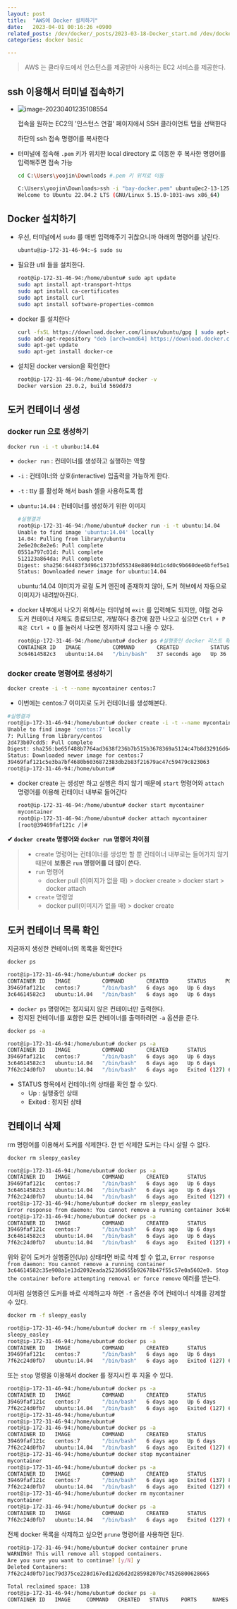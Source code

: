 ```yaml
---
layout: post
title:  "AWS에 Docker 설치하기"
date:   2023-04-01 00:16:26 +0900
related_posts: /dev/docker/_posts/2023-03-18-Docker_start.md /dev/docker/_posts/2023-03-11-Docker_install.markdown
categories: docker basic

---
```


>  AWS 는 클라우드에서 인스턴스를 제공받아 사용하는 EC2 서비스를 제공한다. 



## ssh 이용해서 터미널 접속하기

- ![image-20230401235108554](/assets/image-20230401235108554.png)

  접속을 원하는 EC2의 '인스턴스 연결' 페이지에서 SSH 클라이언트 탭을 선택한다

  하단의 ssh 접속 명령어를 복사한다

- 터미널에 접속해 `.pem` 키가 위치한 local directory 로 이동한 후 복사한 명령어를 입력해주면 접속 가능

  ```bash
  cd C:\Users\yoojin\Downloads #.pem 키 위치로 이동
  
  C:\Users\yoojin\Downloads>ssh -i "bay-docker.pem" ubuntu@ec2-13-125-131-11.ap-northeast-2.compute.amazonaws.com
  Welcome to Ubuntu 22.04.2 LTS (GNU/Linux 5.15.0-1031-aws x86_64)
  ```

## Docker 설치하기

- 우선, 터미널에서 `sudo` 를 매번 입력해주기 귀찮으니까 아래의 명령어를 날린다.

  ```bash
  ubuntu@ip-172-31-46-94:~$ sudo su
  ```

- 필요한 util 들을 설치한다.

  ```bash
  root@ip-172-31-46-94:/home/ubuntu# sudo apt update
  sudo apt install apt-transport-https
  sudo apt install ca-certificates
  sudo apt install curl
  sudo apt install software-properties-common
  ```

- docker 를 설치한다

  ```bash
  curl -fsSL https://download.docker.com/linux/ubuntu/gpg | sudo apt-key add -
  sudo add-apt-repository "deb [arch=amd64] https://download.docker.com/linux/ubuntu bionic stable"
  sudo apt-get update
  sudo apt-get install docker-ce
  ```

- 설치된 docker version을 확인한다

  ```bash
  root@ip-172-31-46-94:/home/ubuntu# docker -v
  Docker version 23.0.2, build 569dd73
  ```

## 도커 컨테이너 생성

### docker run 으로 생성하기

```bash
docker run -i -t ubunbu:14.04
```

- `docker run` : 컨테이너를 생성하고 실행하는 역할

- `-i` : 컨테이너와 상호(interactive)  입출력을 가능하게 한다.

- `-t` : tty 를 활성화 해서 bash 셸을 사용하도록 함

- `ubuntu:14.04` : 컨테이너를 생성하기 위한 이미지

  ```bash
  #실행결과
  root@ip-172-31-46-94:/home/ubuntu# docker run -i -t ubuntu:14.04
  Unable to find image 'ubuntu:14.04' locally
  14.04: Pulling from library/ubuntu
  2e6e20c8e2e6: Pull complete
  0551a797c01d: Pull complete
  512123a864da: Pull complete
  Digest: sha256:64483f3496c1373bfd55348e88694d1c4d0c9b660dee6bfef5e12f43b9933b30
  Status: Downloaded newer image for ubuntu:14.04
  
  ```

  ubuntu:14.04 이미지가 로컬 도커 엔진에 존재하지 않아, 도커 허브에서 자동으로 이미지가 내려받아진다.

- docker 내부에서 나오기 위해서는 터미널에 `exit` 를 입력해도 되지만, 이럴 경우 도커 컨테이너 자체도 종료되므로, 개발하다 중간에 잠깐 나오고 싶으면 `Ctrl + P 혹은 Ctrl + Q` 를 눌러서 나오면 정지하지 않고 나올 수 있다.

  ```bash
  root@ip-172-31-46-94:/home/ubuntu# docker ps #실행중인 docker 리스트 확인하는 명령어
  CONTAINER ID   IMAGE          COMMAND       CREATED          STATUS          PORTS     NAMES
  3c64614582c3   ubuntu:14.04   "/bin/bash"   37 seconds ago   Up 36 seconds             sleepy_easley
  ```

### docker create 명령어로 생성하기

```bash
docker create -i -t --name mycontainer centos:7
```

- 이번에는 centos:7 이미지로 도커 컨테이너를 생성해본다.

```bash
#실행결과
root@ip-172-31-46-94:/home/ubuntu# docker create -i -t --name mycontainer centos:7
Unable to find image 'centos:7' locally
7: Pulling from library/centos
2d473b07cdd5: Pull complete
Digest: sha256:be65f488b7764ad3638f236b7b515b3678369a5124c47b8d32916d6487418ea4
Status: Downloaded newer image for centos:7
39469faf121c5e3ba7bf4680b6036872383db2b83f21679ac47c59479c823063
root@ip-172-31-46-94:/home/ubuntu#
```

- docker create 는 생성만 하고 실행은 하지 않기 때문에 `start` 명령어와 `attach` 명령어를 이용해 컨테이너 내부로 들어간다

  ```bash
  root@ip-172-31-46-94:/home/ubuntu# docker start mycontainer
  mycontainer
  root@ip-172-31-46-94:/home/ubuntu# docker attach mycontainer
  [root@39469faf121c /]#
  ```

**✔ `docker create` 명령어와 `docker run` 명령어 차이점**

> -  create 명령어는 컨테이너를 생성만 할 뿐 컨테이너 내부로는 들어가지 않기 때문에 **보통은 `run` 명령어를 더 많이 쓴다.** 
> - `run` 명령어 
>   - docker pull (이미지가 없을 때)  > docker create > docker start > docker attach
> - `create` 명령엉
>   - docker pull(이미지가 없을 때) > docker create

## 도커 컨테이너 목록 확인

지금까지 생성한 컨테이너의 목록을 확인한다

```bash
docker ps
```

```bash
root@ip-172-31-46-94:/home/ubuntu# docker ps
CONTAINER ID   IMAGE          COMMAND       CREATED      STATUS      PORTS     NAMES
39469faf121c   centos:7       "/bin/bash"   6 days ago   Up 6 days             mycontainer
3c64614582c3   ubuntu:14.04   "/bin/bash"   6 days ago   Up 6 days             sleepy_easley
```

- `docker ps` 명령어는 정지되지 않은 컨테이너만 출력한다. 
- 정지된 컨테이너를 포함한 모든 컨테이너를 출력하려면 `-a` 옵션을 준다.

```bash
docker ps -a
```

```bash
root@ip-172-31-46-94:/home/ubuntu# docker ps -a
CONTAINER ID   IMAGE          COMMAND       CREATED      STATUS                    PORTS     NAMES
39469faf121c   centos:7       "/bin/bash"   6 days ago   Up 6 days                           mycontainer
3c64614582c3   ubuntu:14.04   "/bin/bash"   6 days ago   Up 6 days                           sleepy_easley
7f62c24d0fb7   ubuntu:14.04   "/bin/bash"   6 days ago   Exited (127) 6 days ago             gallant_rosalind
```

- STATUS 항목에서 컨테이너의 상태를 확인 할 수 있다.
  - Up : 실행중인 상태
  - Exited : 정지된 상태

## 컨테이너 삭제

rm 명령어를 이용해서 도커를 삭제한다. 한 번 삭제한 도커는 다시 살릴 수 없다.

```bash
docker rm sleepy_easley
```

```bash
root@ip-172-31-46-94:/home/ubuntu# docker ps -a
CONTAINER ID   IMAGE          COMMAND       CREATED      STATUS                    PORTS     NAMES
39469faf121c   centos:7       "/bin/bash"   6 days ago   Up 6 days                           mycontainer
3c64614582c3   ubuntu:14.04   "/bin/bash"   6 days ago   Up 6 days                           sleepy_easley
7f62c24d0fb7   ubuntu:14.04   "/bin/bash"   6 days ago   Exited (127) 6 days ago             gallant_rosalind
root@ip-172-31-46-94:/home/ubuntu# docker rm sleepy_easley
Error response from daemon: You cannot remove a running container 3c64614582c35e908a1e13d2092eada25236d655b92678b47f55c57e0a5602e0. Stop the container before attempting removal or force remove
root@ip-172-31-46-94:/home/ubuntu# docker ps -a
CONTAINER ID   IMAGE          COMMAND       CREATED      STATUS                    PORTS     NAMES
39469faf121c   centos:7       "/bin/bash"   6 days ago   Up 6 days                           mycontainer
3c64614582c3   ubuntu:14.04   "/bin/bash"   6 days ago   Up 6 days                           sleepy_easley
7f62c24d0fb7   ubuntu:14.04   "/bin/bash"   6 days ago   Exited (127) 6 days ago             gallant_rosalind
```

위와 같이 도커가 실행중인(Up) 상태라면  바로 삭제 할 수 없고, `Error response from daemon: You cannot remove a running container 3c64614582c35e908a1e13d2092eada25236d655b92678b47f55c57e0a5602e0. Stop the container before attempting removal or force remove` 에러를 받는다.

이처럼 실행중인 도커를 바로 삭제하고자 하면 `-f` 옵션을 주어 컨테이너 삭제를 강제할 수 있다.

```bash
docker rm -f sleepy_easly
```

```bash
root@ip-172-31-46-94:/home/ubuntu# docker rm -f sleepy_easley
sleepy_easley
root@ip-172-31-46-94:/home/ubuntu# docker ps -a
CONTAINER ID   IMAGE          COMMAND       CREATED      STATUS                    PORTS     NAMES
39469faf121c   centos:7       "/bin/bash"   6 days ago   Up 6 days                           mycontainer
7f62c24d0fb7   ubuntu:14.04   "/bin/bash"   6 days ago   Exited (127) 6 days ago             gallant_rosalind
```

또는 `stop` 명령을 이용해서 docker 를 정지시킨 후 지울 수 있다.

```bash
root@ip-172-31-46-94:/home/ubuntu# docker ps -a
CONTAINER ID   IMAGE          COMMAND       CREATED      STATUS                    PORTS     NAMES
39469faf121c   centos:7       "/bin/bash"   6 days ago   Up 6 days                           mycontainer
7f62c24d0fb7   ubuntu:14.04   "/bin/bash"   6 days ago   Exited (127) 6 days ago             gallant_rosalind
root@ip-172-31-46-94:/home/ubuntu#
root@ip-172-31-46-94:/home/ubuntu#
root@ip-172-31-46-94:/home/ubuntu# docker ps -a
CONTAINER ID   IMAGE          COMMAND       CREATED      STATUS                    PORTS     NAMES
39469faf121c   centos:7       "/bin/bash"   6 days ago   Up 6 days                           mycontainer
7f62c24d0fb7   ubuntu:14.04   "/bin/bash"   6 days ago   Exited (127) 6 days ago             gallant_rosalind
root@ip-172-31-46-94:/home/ubuntu# docker stop mycontainer
mycontainer
root@ip-172-31-46-94:/home/ubuntu# docker ps -a
CONTAINER ID   IMAGE          COMMAND       CREATED      STATUS                       PORTS     NAMES
39469faf121c   centos:7       "/bin/bash"   6 days ago   Exited (137) 8 seconds ago             mycontainer
7f62c24d0fb7   ubuntu:14.04   "/bin/bash"   6 days ago   Exited (127) 6 days ago                gallant_rosalind
root@ip-172-31-46-94:/home/ubuntu# docker rm mycontainer
mycontainer
root@ip-172-31-46-94:/home/ubuntu# docker ps -a
CONTAINER ID   IMAGE          COMMAND       CREATED      STATUS                    PORTS     NAMES
7f62c24d0fb7   ubuntu:14.04   "/bin/bash"   6 days ago   Exited (127) 6 days ago             gallant_rosalind
```

전체 docker 목록을 삭제하고 싶으면 `prune` 명령어를 사용하면 된다.

```bash
root@ip-172-31-46-94:/home/ubuntu# docker container prune
WARNING! This will remove all stopped containers.
Are you sure you want to continue? [y/N] y
Deleted Containers:
7f62c24d0fb71ec79d375ce228d167ed12d26d2d285982070c74526800628665

Total reclaimed space: 13B
root@ip-172-31-46-94:/home/ubuntu# docker ps -a
CONTAINER ID   IMAGE     COMMAND   CREATED   STATUS    PORTS     NAMES
```





